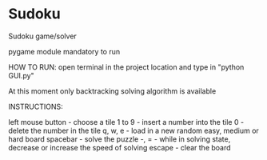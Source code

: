 # Sudoku

Sudoku game/solver

pygame module mandatory to run

HOW TO RUN:
open terminal in the project location and type in "python GUI.py"

At this moment only backtracking solving algorithm is available

INSTRUCTIONS:

left mouse button - choose a tile
1 to 9 - insert a number into the tile
0 - delete the number in the tile
q, w, e - load in a new random easy, medium or hard board
spacebar - solve the puzzle
  -, = - while in solving state, decrease or increase the speed of solving
escape - clear the board
